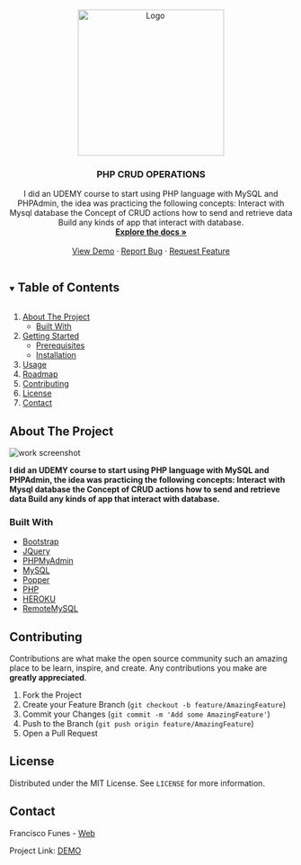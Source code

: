 <!-- PROJECT LOGO -->
<br />
<p align="center">
  <a href="https://github.com/franciscofunes/php-crud-todo">
    <img src="https://i.imgur.com/e0KpRYE.png" alt="Logo" width="260" height="260">
  </a>

  <h3 align="center">PHP CRUD OPERATIONS</h3>

  <p align="center">
    I did an UDEMY course to start using PHP language with MySQL and PHPAdmin, the idea was practicing the following concepts: Interact with Mysql database the Concept of CRUD actions how to send and retrieve data Build any kinds of app that interact with database.
    <br />
    <a href="https://github.com/franciscofunes/php-crud-todo"><strong>Explore the docs »</strong></a>
    <br />
    <br />
    <a href="https://equaldev.netlify.app/en/">View Demo</a>
    ·
    <a href="https://github.com/franciscofunes/equaldevweb/issues">Report Bug</a>
    ·
    <a href="https://github.com/franciscofunes/equaldevweb/issues">Request Feature</a>
  </p>
</p>



<!-- TABLE OF CONTENTS -->
<details open="open">
  <summary><h2 style="display: inline-block">Table of Contents</h2></summary>
  <ol>
    <li>
      <a href="#about-the-project">About The Project</a>
      <ul>
        <li><a href="#built-with">Built With</a></li>
      </ul>
    </li>
    <li>
      <a href="#getting-started">Getting Started</a>
      <ul>
        <li><a href="#prerequisites">Prerequisites</a></li>
        <li><a href="#installation">Installation</a></li>
      </ul>
    </li>
    <li><a href="#usage">Usage</a></li>
    <li><a href="#roadmap">Roadmap</a></li>
    <li><a href="#contributing">Contributing</a></li>
    <li><a href="#license">License</a></li>
    <li><a href="#contact">Contact</a></li>
  </ol>
</details>



<!-- ABOUT THE PROJECT -->
## About The Project

<img src="https://i.imgur.com/Q96SXZd.jpg"
     alt="work screenshot" /> <br/>


**I did an UDEMY course to start using PHP language with MySQL and PHPAdmin, the idea was practicing the following concepts: Interact with Mysql database the Concept of CRUD actions how to send and retrieve data Build any kinds of app that interact with database.**


### Built With

* [Bootstrap](https://getbootstrap.com)
* [JQuery](https://jquery.com)
* [PHPMyAdmin](https://www.phpmyadmin.net/)
* [MySQL](https://www.mysql.com/)
* [Popper](https://popper.js.org/)
* [PHP](https://www.php.net/manual/es/intro-whatis.php)
* [HEROKU](https://www.heroku.com)
* [RemoteMySQL](https://https://remotemysql.com/)


<!-- CONTRIBUTING -->
## Contributing

Contributions are what make the open source community such an amazing place to be learn, inspire, and create. Any contributions you make are **greatly appreciated**.

1. Fork the Project
2. Create your Feature Branch (`git checkout -b feature/AmazingFeature`)
3. Commit your Changes (`git commit -m 'Add some AmazingFeature'`)
4. Push to the Branch (`git push origin feature/AmazingFeature`)
5. Open a Pull Request

<!-- LICENSE -->
## License

Distributed under the MIT License. See `LICENSE` for more information.


<!-- CONTACT -->
## Contact

Francisco Funes - [Web](https://franciscofunes.netlify.com/)

Project Link: [DEMO](https://tareasporhacer.herokuapp.com/)